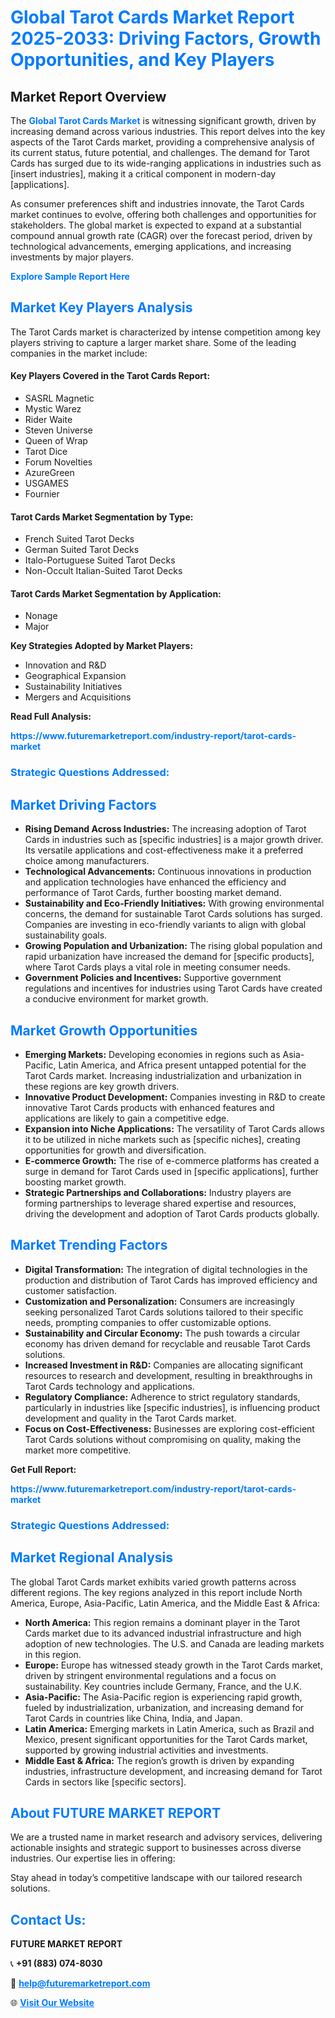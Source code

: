 <h1 style="color: #007BFF;">Global Tarot Cards Market Report 2025-2033: Driving Factors, Growth Opportunities, and Key Players</h1>

<section id="overview">
<h2>Market Report Overview</h2>
<p>The <a href="https://www.futuremarketreport.com/industry-report/tarot-cards-market" style="color: #007BFF; text-decoration: none;"><strong>Global Tarot Cards Market</strong></a> is witnessing significant growth, driven by increasing demand across various industries. This report delves into the key aspects of the Tarot Cards market, providing a comprehensive analysis of its current status, future potential, and challenges. The demand for Tarot Cards has surged due to its wide-ranging applications in industries such as [insert industries], making it a critical component in modern-day [applications].</p>
<p>As consumer preferences shift and industries innovate, the Tarot Cards market continues to evolve, offering both challenges and opportunities for stakeholders. The global market is expected to expand at a substantial compound annual growth rate (CAGR) over the forecast period, driven by technological advancements, emerging applications, and increasing investments by major players.</p>
</section>

<section id="overview">
<p><a href="https://www.futuremarketreport.com/request-sample/reportId=86716" style="color: #007BFF; text-decoration: none;"><strong>Explore Sample Report Here</strong></a></p>
</section>

<section id="key-players">
<h2 style="color: #007BFF;">Market Key Players Analysis</h2>
<p>The Tarot Cards market is characterized by intense competition among key players striving to capture a larger market share. Some of the leading companies in the market include:</p>
<h4>Key Players Covered in the Tarot Cards Report:</h4>
<ul><li>SASRL Magnetic</li><li>Mystic Warez</li><li>Rider Waite</li><li>Steven Universe</li><li>Queen of Wrap</li><li>Tarot Dice</li><li>Forum Novelties</li><li>AzureGreen</li><li>USGAMES</li><li>Fournier</li></ul>
<h4>Tarot Cards Market Segmentation by Type:</h4>
<ul><li>French Suited Tarot Decks</li><li>German Suited Tarot Decks</li><li>Italo-Portuguese Suited Tarot Decks</li><li>Non-Occult Italian-Suited Tarot Decks</li></ul>

<h4>Tarot Cards Market Segmentation by Application:</h4>
<ul><li>Nonage</li><li>Major</li></ul>
<p><strong>Key Strategies Adopted by Market Players:</strong></p>
<ul>
<li>Innovation and R&D</li>
<li>Geographical Expansion</li>
<li>Sustainability Initiatives</li>
<li>Mergers and Acquisitions</li>
</ul>
</section>

<section>
<p><strong>Read Full Analysis: </strong></p><a href="https://www.futuremarketreport.com/industry-report/tarot-cards-market" style="color: #007BFF; text-decoration: none;"><strong>https://www.futuremarketreport.com/industry-report/tarot-cards-market</strong></a>
<h3 style="color: #007BFF;">Strategic Questions Addressed:</h3>
</section>

<section id="driving-factors">
<h2 style="color: #007BFF;">Market Driving Factors</h2>
<ul>
<li><strong>Rising Demand Across Industries:</strong> The increasing adoption of Tarot Cards in industries such as [specific industries] is a major growth driver. Its versatile applications and cost-effectiveness make it a preferred choice among manufacturers.</li>
<li><strong>Technological Advancements:</strong> Continuous innovations in production and application technologies have enhanced the efficiency and performance of Tarot Cards, further boosting market demand.</li>
<li><strong>Sustainability and Eco-Friendly Initiatives:</strong> With growing environmental concerns, the demand for sustainable Tarot Cards solutions has surged. Companies are investing in eco-friendly variants to align with global sustainability goals.</li>
<li><strong>Growing Population and Urbanization:</strong> The rising global population and rapid urbanization have increased the demand for [specific products], where Tarot Cards plays a vital role in meeting consumer needs.</li>
<li><strong>Government Policies and Incentives:</strong> Supportive government regulations and incentives for industries using Tarot Cards have created a conducive environment for market growth.</li>
</ul>
</section>

<section id="growth-opportunities">
<h2 style="color: #007BFF;">Market Growth Opportunities</h2>
<ul>
<li><strong>Emerging Markets:</strong> Developing economies in regions such as Asia-Pacific, Latin America, and Africa present untapped potential for the Tarot Cards market. Increasing industrialization and urbanization in these regions are key growth drivers.</li>
<li><strong>Innovative Product Development:</strong> Companies investing in R&D to create innovative Tarot Cards products with enhanced features and applications are likely to gain a competitive edge.</li>
<li><strong>Expansion into Niche Applications:</strong> The versatility of Tarot Cards allows it to be utilized in niche markets such as [specific niches], creating opportunities for growth and diversification.</li>
<li><strong>E-commerce Growth:</strong> The rise of e-commerce platforms has created a surge in demand for Tarot Cards used in [specific applications], further boosting market growth.</li>
<li><strong>Strategic Partnerships and Collaborations:</strong> Industry players are forming partnerships to leverage shared expertise and resources, driving the development and adoption of Tarot Cards products globally.</li>
</ul>
</section>

<section id="trending-factors">
<h2 style="color: #007BFF;">Market Trending Factors</h2>
<ul>
<li><strong>Digital Transformation:</strong> The integration of digital technologies in the production and distribution of Tarot Cards has improved efficiency and customer satisfaction.</li>
<li><strong>Customization and Personalization:</strong> Consumers are increasingly seeking personalized Tarot Cards solutions tailored to their specific needs, prompting companies to offer customizable options.</li>
<li><strong>Sustainability and Circular Economy:</strong> The push towards a circular economy has driven demand for recyclable and reusable Tarot Cards solutions.</li>
<li><strong>Increased Investment in R&D:</strong> Companies are allocating significant resources to research and development, resulting in breakthroughs in Tarot Cards technology and applications.</li>
<li><strong>Regulatory Compliance:</strong> Adherence to strict regulatory standards, particularly in industries like [specific industries], is influencing product development and quality in the Tarot Cards market.</li>
<li><strong>Focus on Cost-Effectiveness:</strong> Businesses are exploring cost-efficient Tarot Cards solutions without compromising on quality, making the market more competitive.</li>
</ul>
</section>

<section>
<p><strong>Get Full Report: </strong></p><a href="https://www.futuremarketreport.com/industry-report/tarot-cards-market" style="color: #007BFF; text-decoration: none;"><strong>https://www.futuremarketreport.com/industry-report/tarot-cards-market</strong></a>
<h3 style="color: #007BFF;">Strategic Questions Addressed:</h3>
</section>


<section id="regional-analysis">
<h2 style="color: #007BFF;">Market Regional Analysis</h2>
<p>The global Tarot Cards market exhibits varied growth patterns across different regions. The key regions analyzed in this report include North America, Europe, Asia-Pacific, Latin America, and the Middle East & Africa:</p>
<ul>
<li><strong>North America:</strong> This region remains a dominant player in the Tarot Cards market due to its advanced industrial infrastructure and high adoption of new technologies. The U.S. and Canada are leading markets in this region.</li>
<li><strong>Europe:</strong> Europe has witnessed steady growth in the Tarot Cards market, driven by stringent environmental regulations and a focus on sustainability. Key countries include Germany, France, and the U.K.</li>
<li><strong>Asia-Pacific:</strong> The Asia-Pacific region is experiencing rapid growth, fueled by industrialization, urbanization, and increasing demand for Tarot Cards in countries like China, India, and Japan.</li>
<li><strong>Latin America:</strong> Emerging markets in Latin America, such as Brazil and Mexico, present significant opportunities for the Tarot Cards market, supported by growing industrial activities and investments.</li>
<li><strong>Middle East & Africa:</strong> The region’s growth is driven by expanding industries, infrastructure development, and increasing demand for Tarot Cards in sectors like [specific sectors].</li>
</ul>
</section>

<footer>
<h2 style="color: #007BFF;">About FUTURE MARKET REPORT</h2>
<p>We are a trusted name in market research and advisory services, delivering actionable insights and strategic support to businesses across diverse industries. Our expertise lies in offering:</p>

<p>Stay ahead in today’s competitive landscape with our tailored research solutions.</p>

<h2 style="color: #007BFF;">Contact Us:</h2>
<p><strong>FUTURE MARKET REPORT</strong></p>
<p>📞 <strong>+91 (883) 074-8030</strong></p>
<p>📧 <strong><a href="mailto:help@futuremarketreport.com" style="color: #007BFF;">help@futuremarketreport.com</a></strong></p>
<p>🌐 <strong><a href="https://www.futuremarketreport.com/" style="color: #007BFF;">Visit Our Website</a></strong></p>
</footer>